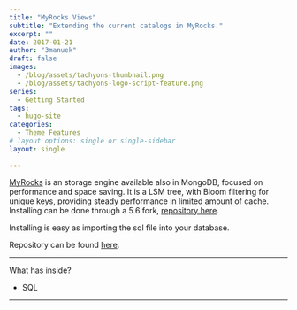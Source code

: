 ```yaml
---
title: "MyRocks Views"
subtitle: "Extending the current catalogs in MyRocks."
excerpt: ""
date: 2017-01-21
author: "3manuek"
draft: false
images:
  - /blog/assets/tachyons-thumbnail.png
  - /blog/assets/tachyons-logo-script-feature.png
series:
  - Getting Started
tags:
  - hugo-site
categories:
  - Theme Features
# layout options: single or single-sidebar
layout: single

---
```


[MyRocks][1] is an storage engine available also in MongoDB, focused on performance
and space saving. It is a LSM tree, with Bloom filtering for unique keys, providing
steady performance in limited amount of cache. Installing can be done through
a 5.6 fork, [repository here][3].

Installing is easy as importing the sql file into your database.

Repository can be found [here][2].

---

What has inside?

- SQL    

---

[1]: http://myrocks.io/
[2]: https://github.com/3manuek/myrocks_views
[3]: https://github.com/facebook/mysql-5.6